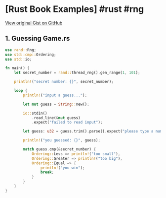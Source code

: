 # [Rust Book Examples] #rust #rng

[View original Gist on GitHub](https://gist.github.com/Integralist/61c77417bc253aac77e853ecbf206cb1)

## 1. Guessing Game.rs

```rust
use rand::Rng;
use std::cmp::Ordering;
use std::io;

fn main() {
    let secret_number = rand::thread_rng().gen_range(1, 101);

    println!("secret number: {}", secret_number);

    loop {
        println!("input a guess...");

        let mut guess = String::new();

        io::stdin()
            .read_line(&mut guess)
            .expect("failed to read input");

        let guess: u32 = guess.trim().parse().expect("please type a number");

        println!("you guessed: {}", guess);

        match guess.cmp(&secret_number) {
            Ordering::Less => println!("too small"),
            Ordering::Greater => println!("too big"),
            Ordering::Equal => {
                println!("you win");
                break;
            }
        }
    }
}
```

